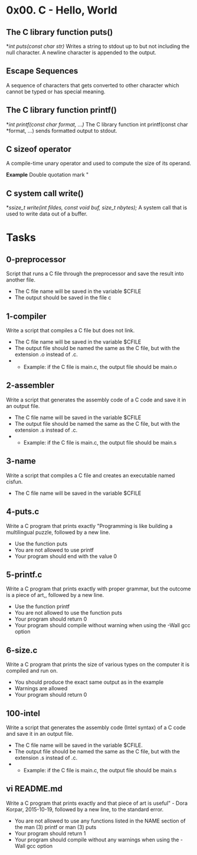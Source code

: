 # 0x00. C - Hello, World
## The C library function puts()
**int puts(const char *str)**
Writes a string to stdout up to but not including the null character. A newline character is appended to the output.

## Escape Sequences
A sequence of characters that gets converted to other character which cannot be typed or has special meaning.

## The C library function printf()
**int printf(const char *format, ...)**
The C library function int printf(const char *format, ...) sends formatted output to stdout.

## C sizeof operator
A compile-time unary operator and used to compute the size of its operand. 

__Example__
Double quotation mark	\"

## C system call write()
**ssize_t write(int fildes, const void *buf, size_t nbytes);**
A system call that is used to write data out of a buffer.

# Tasks
## 0-preprocessor
Script that runs a C file through the preprocessor and save the result into another file.
 - The C file name will be saved in the variable $CFILE
 - The output should be saved in the file c

## 1-compiler
Write a script that compiles a C file but does not link.
 - The C file name will be saved in the variable $CFILE
 - The output file should be named the same as the C file, but with the extension .o instead of .c.
 -  - Example: if the C file is main.c, the output file should be main.o

##  2-assembler
Write a script that generates the assembly code of a C code and save it in an output file.
 - The C file name will be saved in the variable $CFILE
 - The output file should be named the same as the C file, but with the extension .s instead of .c.
 -  - Example: if the C file is main.c, the output file should be main.s


## 3-name
Write a script that compiles a C file and creates an executable named cisfun.
 - The C file name will be saved in the variable $CFILE

## 4-puts.c
Write a C program that prints exactly "Programming is like building a multilingual puzzle, followed by a new line.
 - Use the function puts
 - You are not allowed to use printf
 - Your program should end with the value 0

## 5-printf.c
Write a C program that prints exactly with proper grammar, but the outcome is a piece of art,, followed by a new line.
 - Use the function printf
 - You are not allowed to use the function puts
 - Your program should return 0
 - Your program should compile without warning when using the -Wall gcc option

## 6-size.c
Write a C program that prints the size of various types on the computer it is compiled and run on.
 - You should produce the exact same output as in the example
 - Warnings are allowed
 - Your program should return 0

## 100-intel
Write a script that generates the assembly code (Intel syntax) of a C code and save it in an output file.

 - The C file name will be saved in the variable $CFILE.
 - The output file should be named the same as the C file, but with the extension .s instead of .c.
 -  - Example: if the C file is main.c, the output file should be main.s

## vi README.md
Write a C program that prints exactly and that piece of art is useful" - Dora Korpar, 2015-10-19, followed by a new line, to the standard error.

 - You are not allowed to use any functions listed in the NAME section of the man (3) printf or man (3) puts
 - Your program should return 1
 - Your program should compile without any warnings when using the -Wall gcc option

